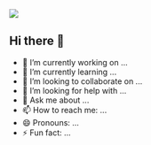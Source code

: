 <img src="https://capsule-render.vercel.app/api?type=transparent&color=703ee5&height=100&section=header&text=Glenn's%20Github&fontSize=25" />

## Hi there 👋
- 🔭 I’m currently working on ...
- 🌱 I’m currently learning ...
- 👯 I’m looking to collaborate on ...
- 🤔 I’m looking for help with ...
- 💬 Ask me about ...
- 📫 How to reach me: ...
- 😄 Pronouns: ...
- ⚡ Fun fact: ...
